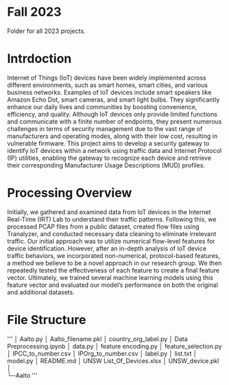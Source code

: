 # Fall 2023

Folder for all 2023 projects.

# Intrdoction
Internet of Things (IoT) devices have been widely implemented across different environments,
such as smart homes, smart cities, and various business networks. Examples of IoT devices include
smart speakers like Amazon Echo Dot, smart cameras, and smart light bulbs. They significantly
enhance our daily lives and communities by boosting convenience, efficiency, and quality.
Although IoT devices only provide limited functions and communicate with a finite number of
endpoints, they present numerous challenges in terms of security management due to the vast
range of manufacturers and operating modes, along with their low cost, resulting in vulnerable
firmware. This project aims to develop a security gateway to identify IoT devices within a network
using traffic data and Internet Protocol (IP) utilities, enabling the gateway to recognize each device
and retrieve their corresponding Manufacturer Usage Descriptions (MUD) profiles.

# Processing Overview
Initially, we gathered and examined data from IoT devices in the Internet Real-Time (IRT) Lab
to understand their traffic patterns. Following this, we processed PCAP files from a public dataset,
created flow files using Tranalyzer, and conducted necessary data cleaning to eliminate irrelevant
traffic. Our initial approach was to utilize numerical flow-level features for device identification.
However, after an in-depth analysis of IoT device traffic behaviors, we incorporated non-numerical,
protocol-based features, a method we believe to be a novel approach in our research group. We
then repeatedly tested the effectiveness of each feature to create a final feature vector. Ultimately,
we trained several machine learning models using this feature vector and evaluated our model’s
performance on both the original and additional datasets.
# File Structure
'''
│  Aalto.py
│  Aalto_filename.pkl
│  country_org_label.py
│  Data Preprocessing.ipynb
│  data.py
│  feature encoding.py
│  feature_selection.py
│  IPCC_to_number.csv
│  IPOrg_to_number.csv
│  label.py
│  list.txt
│  model.py
│  README.md
│  UNSW List_Of_Devices.xlsx
│  UNSW_device.pkl
│  
└─Aalto
'''
